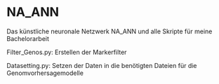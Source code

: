 # NA_ANN
Das künstliche neuronale Netzwerk NA_ANN und alle Skripte für meine Bachelorarbeit

Filter_Genos.py: Erstellen der Markerfilter 

Datasetting.py: Setzen der Daten in die benötigten Dateien für die Genomvorhersagemodelle 

 
 
 
